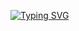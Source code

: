 [![Typing SVG](https://readme-typing-svg.demolab.com?font=Fira+Code&pause=1000&multiline=true&width=435&lines=Hi%2C+I'm+Artyom+Bezrodnov!;Bachelor+;Information+Systems+and+Technologies%2C+;Far+Eastern+Federal+University)](https://git.io/typing-svg)
<!--
**bezrodnovart03/bezrodnovart03** is a ✨ _special_ ✨ repository because its `README.md` (this file) appears on your GitHub profile.

Here are some ideas to get you started:

- 🔭 I’m currently working on ...
- 🌱 I’m currently learning ...
- 👯 I’m looking to collaborate on ...
- 🤔 I’m looking for help with ...
- 💬 Ask me about ...
- 📫 How to reach me: ...
- 😄 Pronouns: ...
- ⚡ Fun fact: ...
-->
